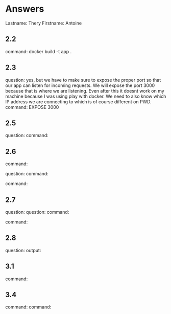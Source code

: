 # Answers

Lastname: Thery
Firstname: Antoine

## 2.2
command: docker build -t app .

## 2.3
question: yes, but we have to make sure to expose the proper port so that our app can listen for incoming requests. We will expose the port 3000 because that is where we are listening. Even after this it doesnt work on my machine because I was using play with docker. We need to also know which IP address we are connecting to which is of course different on PWD.
command: EXPOSE 3000

## 2.5
question:
command:

## 2.6
command:

question:
command:

command:

## 2.7
question:
question:
command:

command:

## 2.8
question:
output:

## 3.1
command:

## 3.4
command:
command:
